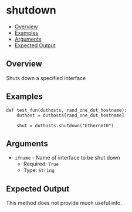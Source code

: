 # shutdown

- [Overview](#overview)
- [Examples](#examples)
- [Arguments](#arguments)
- [Expected Output](#expected-output)


## Overview
Shuts down a specified interface

## Examples
```
def test_fun(duthosts, rand_one_dut_hostname):
    duthost = duthosts[rand_one_dut_hostname]

    shut = duthosts.shutdown("Ethernet0")
```

## Arguments
- `ifname` - Name of interface to be shut down
    - Required: `True`
    - Type: `String`

## Expected Output
This method does not provide much useful info.
